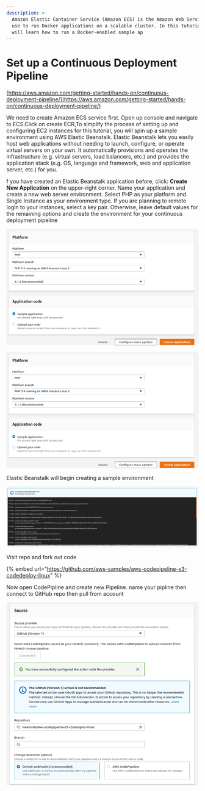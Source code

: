 ```yaml
---
description: >-
  Amazon Elastic Container Service (Amazon ECS) is the Amazon Web Service you
  use to run Docker applications on a scalable cluster. In this tutorial, you
  will learn how to run a Docker-enabled sample ap
---
```


# Set up a Continuous Deployment Pipeline



[https://aws.amazon.com/getting-started/hands-on/continuous-deployment-pipeline/](https://aws.amazon.com/getting-started/hands-on/continuous-deployment-pipeline/)

We need to create Amazon ECS service first. Open up console and navigate to ECS.Click on create ECR,To simplify the process of setting up and configuring EC2 instances for this tutorial, you will spin up a sample environment using AWS Elastic Beanstalk. Elastic Beanstalk lets you easily host web applications without needing to launch, configure, or operate virtual servers on your own. It automatically provisions and operates the infrastructure \(e.g. virtual servers, load balancers, etc.\) and provides the application stack \(e.g. OS, language and framework, web and application server, etc.\) for you.

f you have created an Elastic Beanstalk application before, click: **Create New Application** on the upper-right corner. Name your application and create a new web server environment. Select PHP as your platform and Single Instance as your environment type. If you are planning to remote login to your instances, select a key pair. Otherwise, leave default values for the remaining options and create the environment for your continuous deployment pipeline

![](../.gitbook/assets/screenshot-from-2020-11-08-23-28-27.png)

![](../.gitbook/assets/screenshot-from-2020-11-08-23-28-27%20%281%29.png)

Elastic Beanstalk will begin creating a sample environment

![](../.gitbook/assets/screenshot-from-2020-11-08-23-32-48.png)

Visit repo and fork out code 

{% embed url="https://github.com/aws-samples/aws-codepipeline-s3-codedeploy-linux" %}

Now open CodePipline and create new Pipeline. name your pipline then connect to GitHub repo then pull from account

![](../.gitbook/assets/screenshot-from-2020-11-08-23-35-21.png)

